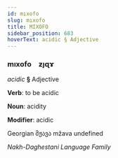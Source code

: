 ```yaml
---
id: mıxofo
slug: mıxofo
title: MIXOFO
sidebar_position: 683
hoverText: acidic § Adjective
---
```


### mıxofo&emsp;<span kind="abugida">ƶȷɋɤ</span>

*acidic* **§** Adjective

**Verb**: to be acidic

**Noun**: acidity

**Modifier**: acidic

Georgian მჟავა mžava undefined

*Nakh-Daghestani Language Family*